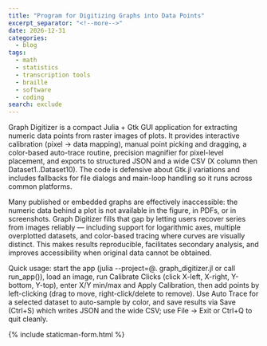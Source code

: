 ```yaml
---
title: "Program for Digitizing Graphs into Data Points"
excerpt_separator: "<!--more-->"
date: 2026-12-31
categories:
  - blog
tags:
  - math
  - statistics
  - transcription tools
  - braille
  - software
  - coding
search: exclude
---
```


Graph Digitizer is a compact Julia + Gtk GUI application for extracting numeric data points from raster images of plots. It provides interactive calibration (pixel → data mapping), manual point picking and dragging, a color-based auto-trace routine, precision magnifier for pixel-level placement, and exports to structured JSON and a wide CSV (X column then Dataset1..Dataset10). The code is defensive about Gtk.jl variations and includes fallbacks for file dialogs and main-loop handling so it runs across common platforms.

Many published or embedded graphs are effectively inaccessible: the numeric data behind a plot is not available in the figure, in PDFs, or in screenshots. Graph Digitizer fills that gap by letting users recover series from images reliably — including support for logarithmic axes, multiple overplotted datasets, and color-based tracing where curves are visually distinct. This makes results reproducible, facilitates secondary analysis, and improves accessibility when original data cannot be obtained.

Quick usage: start the app (julia --project=@. graph_digitizer.jl or call run_app()), load an image, run Calibrate Clicks (click X-left, X-right, Y-bottom, Y-top), enter X/Y min/max and Apply Calibration, then add points by left-clicking (drag to move, right-click/delete to remove). Use Auto Trace for a selected dataset to auto-sample by color, and save results via Save (Ctrl+S) which writes JSON and the wide CSV; use File → Exit or Ctrl+Q to quit cleanly.

{% include staticman-form.html %}
